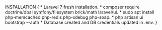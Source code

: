 INSTALLATION
{
	* Laravel 7 fresh installation.
 	* composer require doctrine/dbal symfony/filesystem brick/math laravel/ui.
 	* sudo apt install php-memcached php-redis php-xdebug php-soap.
 	* php artisan ui bootstrap --auth
 	* Database created and DB credentials updated in .env.
}